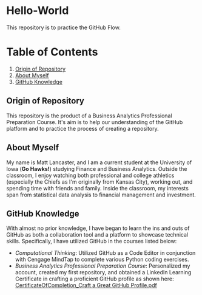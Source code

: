# Hello-World
This repository is to practice the GitHub Flow. 

# Table of Contents
1. [Origin of Repository](Origin-of-Repository)
2. [About Myself](About-Myself)
3. [GitHub Knowledge](GitHub-Knowledge)
   
## Origin of Repository
This repository is the product of a Business Analytics Professional Preparation Course. It's aim is to help our understanding of the GitHub platform and to practice the process of creating a repository.

## About Myself
My name is Matt Lancaster, and I am a current student at the University of Iowa (**Go Hawks!**) studying Finance and Business Analytics. Outside the classroom, I enjoy watching both professional and college athletics (especially the Chiefs as I'm originally from Kansas City), working out, and spending time with friends and family. Inside the classroom, my interests span from statistical data analysis to financial management and investment. 

## GitHub Knowledge
With almost no prior knowledge, I have began to learn the ins and outs of GitHub as both a collaboration tool and a platform to showcase technical skills. Specifically, I have utilized GitHub in the courses listed below:
- *Computational Thinking*: Utilized GitHub as a Code Editor in conjunction with Cengage MindTap to complete various Python coding exercises.
- *Business Analytics Professional Preparation Course*: Personalized my account, created my first repository, and obtained a LinkedIn Learning Certificate in crafting a proficient GitHub profile as shown here: [CertificateOfCompletion_Craft a Great GitHub Profile.pdf](https://github.com/mdlancaster/Hello-World/files/14285509/CertificateOfCompletion_Craft.a.Great.GitHub.Profile.pdf)



